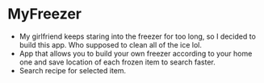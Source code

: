 # MyFreezer

- My girlfriend keeps staring into the freezer for too long, so I decided to build this app. Who supposed to clean all of the ice lol.
- App that allows you to build your own freezer according to your home one and save location of each frozen item to search faster.
- Search recipe for selected item.


